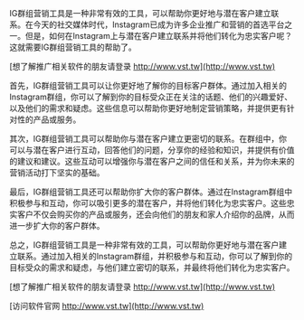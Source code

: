 IG群组营销工具是一种非常有效的工具，可以帮助你更好地与潜在客户建立联系。在今天的社交媒体时代，Instagram已成为许多企业推广和营销的首选平台之一。但是，如何在Instagram上与潜在客户建立联系并将他们转化为忠实客户呢？这就需要IG群组营销工具的帮助了。

[想了解推广相关软件的朋友请登录 http://www.vst.tw](http://www.vst.tw)

首先，IG群组营销工具可以让你更好地了解你的目标客户群体。通过加入相关的Instagram群组，你可以了解到你的目标受众正在关注的话题、他们的兴趣爱好、以及他们的需求和疑虑。这些信息可以帮助你更好地制定营销策略，并提供更有针对性的产品或服务。

其次，IG群组营销工具可以帮助你与潜在客户建立更密切的联系。在群组中，你可以与潜在客户进行互动，回答他们的问题，分享你的经验和知识，并提供有价值的建议和建议。这些互动可以增强你与潜在客户之间的信任和关系，并为你未来的营销活动打下坚实的基础。

最后，IG群组营销工具还可以帮助你扩大你的客户群体。通过在Instagram群组中积极参与和互动，你可以吸引更多的潜在客户，并将他们转化为忠实客户。这些忠实客户不仅会购买你的产品或服务，还会向他们的朋友和家人介绍你的品牌，从而进一步扩大你的客户群体。

总之，IG群组营销工具是一种非常有效的工具，可以帮助你更好地与潜在客户建立联系。通过加入相关的Instagram群组，并积极参与和互动，你可以了解到你的目标受众的需求和疑虑，与他们建立密切的联系，并最终将他们转化为忠实客户。

[想了解推广相关软件的朋友请登录 http://www.vst.tw](http://www.vst.tw)


[访问软件官网 http://www.vst.tw](http://www.vst.tw)
